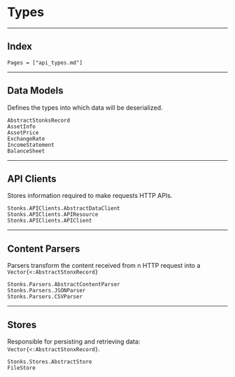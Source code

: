 # Types

---
## Index
```@index
Pages = ["api_types.md"]
```

---
## Data Models
Defines the types into which data will be deserialized.
```@docs
AbstractStonksRecord
AssetInfo
AssetPrice
ExchangeRate
IncomeStatement
BalanceSheet
```
---
## API Clients
Stores information required to make requests HTTP APIs.
```@docs
Stonks.APIClients.AbstractDataClient
Stonks.APIClients.APIResource
Stonks.APIClients.APIClient
```

---
## Content Parsers
Parsers transform the content received from n HTTP request into a `Vector{<:AbstractStonxRecord}`
```@docs
Stonks.Parsers.AbstractContentParser
Stonks.Parsers.JSONParser
Stonks.Parsers.CSVParser
```

---
## Stores
Responsible for persisting and retrieving data: `Vector{<:AbstractStonxRecord}`.
```@docs
Stonks.Stores.AbstractStore
FileStore
```






